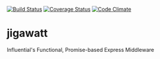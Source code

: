 [![Build Status](https://travis-ci.org/influentialpublishers/jigawatt.svg?branch=master)](https://travis-ci.org/influentialpublishers/jigawatt)
[![Coverage Status](https://coveralls.io/repos/github/influentialpublishers/jigawatt/badge.svg?branch=master)](https://coveralls.io/github/influentialpublishers/jigawatt?branch=master)
[![Code Climate](https://codeclimate.com/github/influentialpublishers/jigawatt/badges/gpa.svg)](https://codeclimate.com/github/influentialpublishers/jigawatt)

# jigawatt
Influential's Functional, Promise-based Express Middleware
